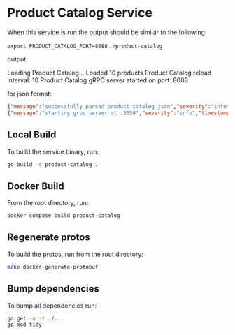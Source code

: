 # Product Catalog Service

When this service is run the output should be similar to the following

```export PRODUCT_CATALOG_PORT=8088```
```./product-catalog```

output:

 Loading Product Catalog...
 Loaded 10 products
 Product Catalog reload interval: 10
 Product Catalog gRPC server started on port: 8088

for json format:

```json
{"message":"successfully parsed product catalog json","severity":"info","timestamp":"2022-06-02T23:54:10.191283363Z"}
{"message":"starting grpc server at :3550","severity":"info","timestamp":"2022-06-02T23:54:10.191849078Z"}
```

## Local Build

To build the service binary, run:

```sh
go build -o product-catalog .
```

## Docker Build

From the root directory, run:

```sh
docker compose build product-catalog
```

## Regenerate protos

To build the protos, run from the root directory:

```sh
make docker-generate-protobuf
```

## Bump dependencies

To bump all dependencies run:

```sh
go get -u -t ./...
go mod tidy
```
